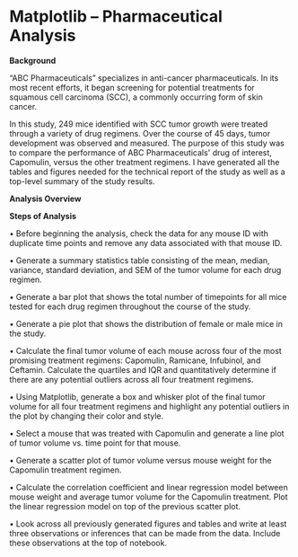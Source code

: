 # Matplotlib – Pharmaceutical Analysis

**Background**

“ABC Pharmaceuticals” specializes in anti-cancer pharmaceuticals. In its most recent efforts, it began screening for potential treatments for squamous cell carcinoma (SCC), a commonly occurring form of skin cancer.

In this study, 249 mice identified with SCC tumor growth were treated through a variety of drug regimens. Over the course of 45 days, tumor development was observed and measured. The purpose of this study was to compare the performance of ABC Pharmaceuticals' drug of interest, Capomulin, versus the other treatment regimens. 
I have generated all the tables and figures needed for the technical report of the study as well as a top-level summary of the study results.

**Analysis Overview**

**Steps of Analysis**

•	Before beginning the analysis, check the data for any mouse ID with duplicate time points and remove any data associated with that mouse ID.

•	Generate a summary statistics table consisting of the mean, median, variance, standard deviation, and SEM of the tumor volume for each drug regimen.

•	Generate a bar plot that shows the total number of timepoints for all mice tested for each drug regimen throughout the course of the study.

•	Generate a pie plot that shows the distribution of female or male mice in the study.

•	Calculate the final tumor volume of each mouse across four of the most promising treatment regimens: Capomulin, Ramicane, Infubinol, and Ceftamin. Calculate the quartiles and IQR and quantitatively determine if there are any potential outliers across all four treatment regimens.

•	Using Matplotlib, generate a box and whisker plot of the final tumor volume for all four treatment regimens and highlight any potential outliers in the plot by changing their color and style.

•	Select a mouse that was treated with Capomulin and generate a line plot of tumor volume vs. time point for that mouse.

•	Generate a scatter plot of tumor volume versus mouse weight for the Capomulin treatment regimen.

•	Calculate the correlation coefficient and linear regression model between mouse weight and average tumor volume for the Capomulin treatment. Plot the linear regression model on top of the previous scatter plot.

•	Look across all previously generated figures and tables and write at least three observations or inferences that can be made from the data. Include these observations at the top of notebook.
